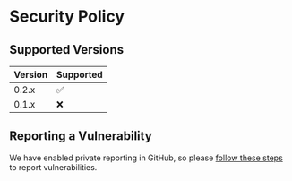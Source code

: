 # Security Policy

## Supported Versions

| Version | Supported          |
| ------- | ------------------ |
| 0.2.x   | :white_check_mark: |
| 0.1.x   | :x:                |

## Reporting a Vulnerability

We have enabled private reporting in GitHub, so please [follow these steps](https://github.com/hughsie/libjcat/security) to report vulnerabilities.
